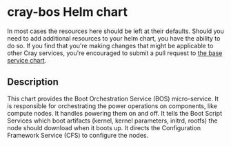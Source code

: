 # cray-bos Helm chart

In most cases the resources here should be left at their defaults. Should you need to add additional resources to your helm chart, you have the ability to do so. If you find that you're making changes that might be applicable to other Cray services, you're encouraged to submit a pull request to [the base service chart](https://github.com/Cray-HPE/base-charts/tree/master/kubernetes/cray-service/values.yaml).

## Description
This chart provides the Boot Orchestration Service (BOS) micro-service. It is responsible for orchestrating the power operations on components, like compute nodes. It handles powering them on and off. It tells the Boot Script Services which boot artifacts (kernel, kernel parameters, initrd, rootfs) the node should download when it boots up. It directs the Configuration Framework Service (CFS) to configure the nodes.